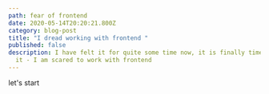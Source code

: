 ```yaml
---
path: fear of frontend
date: 2020-05-14T20:20:21.800Z
category: blog-post
title: "I dread working with frontend "
published: false
description: I have felt it for quite some time now, it is finally time to admit
  it - I am scared to work with frontend
---
```


let's start
